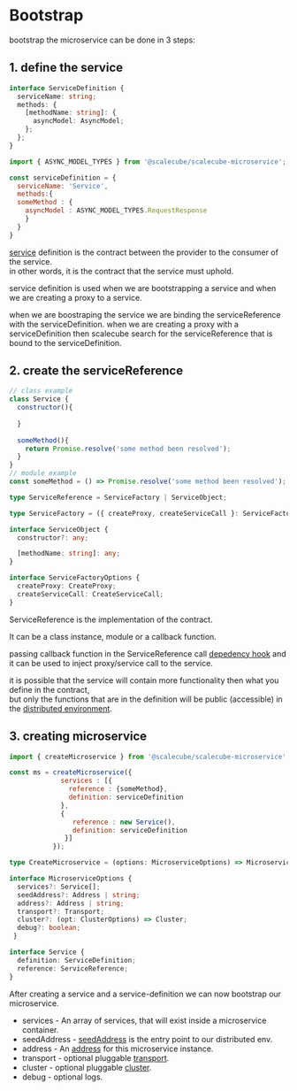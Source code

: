 # Bootstrap

bootstrap the microservice can be done in 3 steps:

## 1. define the service
 

```typescript
interface ServiceDefinition {
  serviceName: string;
  methods: {
    [methodName: string]: {
      asyncModel: AsyncModel;
    };
  };
}
```


```javascript
import { ASYNC_MODEL_TYPES } from '@scalecube/scalecube-microservice';

const serviceDefinition = {
  serviceName: 'Service',
  methods:{
  someMethod : {
    asyncModel : ASYNC_MODEL_TYPES.RequestResponse
    }
  } 
}
```

[service](#service) definition is the contract between the provider to the consumer of the service.  
in other words, it is the contract that the service must uphold.

service definition is used when we are bootstrapping a service
and when we are creating a proxy to a service.

when we are boostraping the service we are binding the serviceReference with the serviceDefinition.
when we are creating a proxy with a serviceDefinition then scalecube search for the serviceReference that is bound to the serviceDefinition. 

 
## 2. create the serviceReference

```javascript
// class example
class Service {
  constructor(){
    
  }
  
  someMethod(){
    return Promise.resolve('some method been resolved');
  }
}
// module example
const someMethod = () => Promise.resolve('some method been resolved');

```

```typescript
type ServiceReference = ServiceFactory | ServiceObject;

type ServiceFactory = ({ createProxy, createServiceCall }: ServiceFactoryOptions) => ServiceObject;

interface ServiceObject {
  constructor?: any;

  [methodName: string]: any;
}

interface ServiceFactoryOptions {
  createProxy: CreateProxy;
  createServiceCall: CreateServiceCall;
}
```
ServiceReference is the implementation of the contract.

It can be a class instance, module or a callback function.

passing callback function in the ServiceReference call [depedency hook](#dependency-hook) 
and it can be used to inject proxy/service call to the service.

it is possible that the service will contain more functionality then what you define in the contract,  
but only the functions that are in the definition will be public (accessible) in the [distributed environment](#distributed-environment).

## 3. creating microservice

```javascript
import { createMicroservice } from '@scalecube/scalecube-microservice';

const ms = createMicroservice({
             services : [{
               reference : {someMethod},
               definition: serviceDefinition
             },
             {
                reference : new Service(),
                definition: serviceDefinition
              }]
           });
```

```typescript
type CreateMicroservice = (options: MicroserviceOptions) => Microservice;

interface MicroserviceOptions {
  services?: Service[];
  seedAddress?: Address | string;
  address?: Address | string;
  transport?: Transport;
  cluster?: (opt: ClusterOptions) => Cluster;
  debug?: boolean;
 }

interface Service {
  definition: ServiceDefinition;
  reference: ServiceReference;
}
```
After creating a service and a service-definition we can now bootstrap our microservice.   

* services - An array of services, that will exist inside a microservice container.
* seedAddress - [seedAddress](#seedaddress) is the entry point to our distributed env.
* address - An [address](#address) for this microservice instance.
* transport - optional pluggable [transport](#transport).
* cluster - optional pluggable [cluster](#cluster).
* debug - optional logs.

